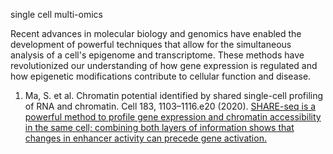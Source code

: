 single cell multi-omics

Recent advances in molecular biology and genomics have enabled the development of powerful techniques that allow for the simultaneous analysis of a cell's epigenome and transcriptome. These methods have revolutionized our understanding of how gene expression is regulated and how epigenetic modifications contribute to cellular function and disease.

1. Ma, S. et al. Chromatin potential identified by shared single-cell profiling of RNA and chromatin. Cell 183, 1103–1116.e20 (2020). [SHARE-seq is a powerful method to profile gene expression and chromatin accessibility in the same cell; combining both layers of information shows that changes in enhancer activity can precede gene activation.](https://www.sciencedirect.com/science/article/pii/S0092867420312538?via%3Dihub)
